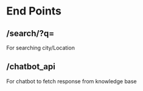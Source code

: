 # End Points 
## /search/?q=
For searching city/Location
## /chatbot_api
For chatbot to fetch response from knowledge base

